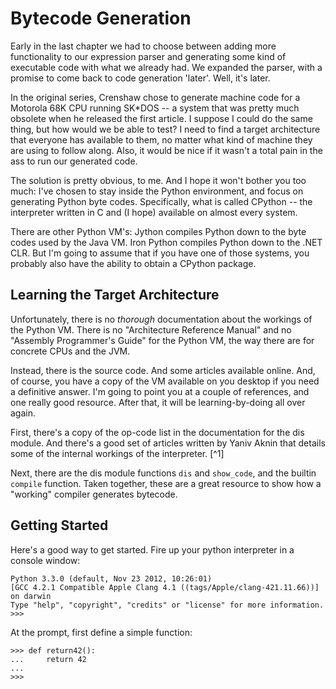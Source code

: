 
Bytecode Generation
===================

Early in the last chapter we had to choose between adding more
functionality to our expression parser and generating some kind of
executable code with what we already had. We expanded the parser, with a
promise to come back to code generation 'later'. Well, it's later.

In the original series, Crenshaw chose to generate machine code for a
Motorola 68K CPU running SK\*DOS -- a system that was pretty much
obsolete when he released the first article. I suppose I could do the
same thing, but how would we be able to test? I need to find a target
architecture that everyone has available to them, no matter what kind of
machine they are using to follow along. Also, it would be nice if it
wasn't a total pain in the ass to run our generated code.

The solution is pretty obvious, to me. And I hope it won't bother you
too much: I've chosen to stay inside the Python environment, and focus
on generating Python byte codes. Specifically, what is called CPython --
the interpreter written in C and (I hope) available on almost every
system.

There are other Python VM's: Jython compiles Python down to the byte
codes used by the Java VM. Iron Python compiles Python down to the .NET
CLR. But I'm going to assume that if you have one of those systems, you
probably also have the ability to obtain a CPython package.

Learning the Target Architecture
--------------------------------

Unfortunately, there is no *thorough* documentation about the workings
of the Python VM. There is no "Architecture Reference Manual" and no
"Assembly Programmer's Guide" for the Python VM, the way there are for
concrete CPUs and the JVM.

Instead, there is the source code. And some articles available online.
And, of course, you have a copy of the VM available on you desktop if
you need a definitive answer. I'm going to point you at a couple of
references, and one really good resource. After that, it will be
learning-by-doing all over again.

First, there's a copy of the op-code list in the documentation for the
dis module. And there's a good set of articles written by Yaniv Aknin
that details some of the internal workings of the interpreter. [^1]

Next, there are the dis module functions `dis` and `show_code`, and the
builtin `compile` function. Taken together, these are a great resource
to show how a "working" compiler generates bytecode.

Getting Started
---------------

Here's a good way to get started. Fire up your python interpreter in a
console window:

```
Python 3.3.0 (default, Nov 23 2012, 10:26:01)
[GCC 4.2.1 Compatible Apple Clang 4.1 ((tags/Apple/clang-421.11.66))] on darwin
Type "help", "copyright", "credits" or "license" for more information.
>>>
```

At the prompt, first define a simple function:

```
>>> def return42():
...     return 42
...
>>>
```

<!---
Next, import the two functions dis and show_code from the dis module
as da and sc. Then run both functions on \`return42\`:

```
>>> from dis import dis as da, show_code as sc
>> da(return42)
  2           0 LOAD_CONST               1 (42)
              3 RETURN_VALUE
>>> sc(return42)
Name:              return42
Filename:          <stdin>
Argument count:    0
Kw-only arguments: 0
Number of locals:  0
Stack size:        1
Flags:             OPTIMIZED, NEWLOCALS, NOFREE
Constants:
   0: None
   1: 42
>>>
```

This is a great way to learn how to generate byte codes for various
situations. And it's good to have an idea exactly which flags and values
should be set when we are defining code for the interpreter.

Right now you should define some test functions containing various
control structures. See what the byte code looks like for things like an
if statement, a while loop, a print statement and the like. See what
happens when a function takes parameters. You'll need to feel
comfortable with the "define and dump" approach we're taking to learning
about the VM here.

Explaining the VM
-----------------

There are a lot of VMs in the world today. The Java VM is probably the
most famous, but pretty much every scripting language (Perl, Python,
Ruby) defines a VM, as does the Microsoft .NET environment. Most (but
not all) of these VMs use what is called a *stack architecture.*

A *stack* is a concept in computer science also called a LIFO queue.
(LIFO stands for "Last In, First Out".) The premise is that there is a
queue or list of items being managed by the stack, in such a way that
only the most recently added item is available to viewing or
consumption.

Consider a queue of people buying tickets at a cinema. There may be some
ropes or rails holding it in shape and preventing people from stepping
into (or out of) the middle of the queue. Typically, the tail extends
towards the doors of the cinema (and sometimes right outside!) while the
head of queue is near the ticket booth(s). When a ticket seller becomes
available, they call out "next!" and the person at the head of the queue
steps up to buy tickets.

This is an example of a FIFO queue, short for "First In, First Out".
People add themmselves to the tail of the queue, and buy tickets when
they reach the head of the queue. Nobody else can buy tickets, and
people in the queue cannot easily step out, or change position, until
they reach the head.

Next consider a street passing through a retail district. In smaller
towns, there will be curb-side parking along the edge of the street,
with cars facing parallel to the flow of traffic. This is the source of
the dreaded "parallel parking" part of the driver's exam. In such a
scenario, cars can pull in to any unoccupied parking space (if the
driver passed that part of the exam!) and cars can pull out of any
parking space, without regard to other cars parked nearby.

This is an example of a random-access array. The cars are in a definite
"shape" or array. It is possible to assign numbers to the parking spaces
-- for billing, perhaps. But any space can be empty or full at any time,
and drivers can choose to "store" their car into any open space without
regard for where the space is.

Finally, consider a deck of cards. If you turn the deck so that the
faces are up, and then set the deck on the table in front of you, you
will have an example of a stack. You can see only the card at the "top"
of the stack. You can add cards only at the top of the stack. You can
remove cards only by taking them from the top of the stack -- Last In,
First Out. Everything you do must be relative to the top of the stack.

This is the model that the Python VM uses internally for storing data
that it will operate on. There are no 'registers'. There is only a
stack. Data can be fetched from variables and placed on top of the
stack. Data that is on top of the stack can be sent off to be stored in
a variable. Operations like add and subtract are performed only using
items on the stack.

For example, let's write some simple Python code and then disassemble
it, as we did before. Here's a function that adds a constant to a number
passed in as a parameter:

    def add20(x):
        return x+20

If we define and dump that code, we get this:

```
>>> da(add20)
  2           0 LOAD_FAST               0 (x)
              3 LOAD_CONST              1 (20)
              6 BINARY_ADD
              7 RETURN_VALUE
```

Roughly translated, the code reads as follows:

1.  Read the value from variables[0] (aka 'x') and push it on the stack.
2.  Load the constant from constants[1] (aka 20) and push it on the
    stack.
3.  Add together the two numbers at the top of the stack, and push the
    answer on the stack.
4.  Return the value currently on top of the stack.

Back when I was young and dinosaurs roamed the earth there was a series
of Hewlett-Packard calculators that used what is called "RPN" (Reverse
Polish Notation). If you ever used one of those calculators, and had to
enter your expressions like 3,5,+,7,6,+,/ (which is RPN for
"(3+5)/(7+6)"), congratulations! -- you already know how a stack-based
machine works. For the rest of us, I'm afraid we'll have to struggle
through, occasionally invoking the disassembler to help out.

Here's how Python computes a similar expression:

```
>>> def rpn(a,b,c,d):
...     return (a+b)/(c+d)
...
>>> da(rpn)
  2            0 LOAD_FAST                0 (a)
               3 LOAD_FAST                1 (b)
               6 BINARY_ADD
               7 LOAD_FAST                2 (c)
              10 LOAD_FAST                3 (d)
              13 BINARY_ADD
              14 BINARY_TRUE_DIVIDE
              15 RETURN_VALUE
```

Basically, that translates as _put 'a' on the stack; put 'b' on the
stack; add them; put 'c' on the stack; put 'd' on the stack; add them;
divide what's on the stack; return what's on the stack,_ which is just
about exactly the same as the steps on that HP calculator.

The Inner Workings
------------------

Spend some time reading the descriptions of the compile and exec
functions in the on-line Python documentation. You'll find that *code
objects* are the low-level items that are generated by the compiler, and
are accepted by the bytecode evaluator.

Take a look at the documentation for the inspect function. You'll find a
list of the internal fields for the various builtin types, including
code objects.

What I have learned from the various sources I have already mentioned is
that the function and method objects are some kind of internal
book-keeping objects. All the "real" details of bytecode storage live in
the code object, which underlies all functions except for the built-in
ones.

The Python VM compiles just about everything as a code object. Defined
functions, obviously, but also module and class definitions. The command
line interpreter also compiles every single line, or group of lines, as
a separate module (which is a code object).

In fact, there doesn't seem to be any way of executing instructions
without using a code object -- which is fine, it shows us where we will
want to focus our efforts.

Available Libraries
-------------------

I did a search for available libraries. There are a few libraries
available for Python 2. In particular, the BytecodeAssembler module by
Phillip J. Eby, and the byteplay package by Noam Yorav-Raphael appear to
do some of what we need done. Unfortunately, they are both targeted at
Python 2, do not offer Python 3 support, and depend enough on
metaprogramming and other weirdness that I didn't feel comfortable
trying to do a quick port. So instead, we're going to have to develop
something to help us generate code objects.

Rolling our Own
---------------

In order to develop our own library, we will first need a list of opcode
data. Some of that is available in the online references, particularly
in the documentation of the dis module. But like a lot of VMs, the most
complete specification is the source code itself. There are plenty of
copies of the Python source code available on the web. The code we will
be most interested in lives in a file called Python/ceval.c. That is
where the bytecode interpreter lives.

The data that seems most obvious to me is the name, opcode number
(available in the opcode module), and whether or not the opcode takes an
argument. Reading the opcode list (from the dis module documentation)
reveals the interesting fact that there is a defined constant
HAVE_ARGUMENT that divides the opcodes into those with and those
without arguments.

Given that we know whether an opcode takes an argument or not, we should
be able to write out the correct encoding to a byte array. The byte
array could then become the co_code member of the code object we are
going to generate, and we can then invoke the code we have generated.
Well, there are a few details to take care of, first. (Surprise!)

There are several lists associated with code objects. First, there is
the list of constants. I'm sure you noticed the strange format of the
LOAD_CONST opcodes we have dumped. They looked like this, remember:

```
>>> da(return42)
  2           0 LOAD_CONST               1 (42)
              3 RETURN_VALUE
```

The apparent argument to LOAD_CONST is '1', with a note attached that
it represents the value 42. This is because all bytecode arguments are
16-bit integers. There is no provision for constants that are strings,
or floating point numbers, or lists, or other code objects. Byte code
arguments are always integers.

Secretly, these integers are actually indices into a giant Python
*tuple* (a fixed, immutable array) that contains all the constants for
this code object. So each code object we define will actually need two
data structures: a string of byte codes, and a list of constants.

But we're not done yet. In addition to the constants, there are various
data structures dealing with names used by the code object. Names are
not strings -- if you try to print "Hello, world!", you are using a
string constant. Instead, names are stored in one of the
variable-related tuples: co_varnames, co_cellvars, co_freevars, or
co_names. See the Python's Innards [^2] series for more details.

What does all this mean to us? Well, it means that for simple tasks like
handling constants, we will need to manage the two data structures
already discussed -- the bytecode and the constants tuple. For more
complex tasks involving variables or object member data, we will have to
deal with even more. Since we haven't done anything with variables just
yet, I think we can put off worrying about it for a while.

Writing a Test Case
-------------------

Let's pretend we have the code already written. Using it looks something
like this:

```
co = CodeObject()
co.append('LOAD_CONST', 42)
co.append('RETURN_VALUE')
```

How do we test that? What format should we use that is human-writable
and can express the desired result?

I think we should use a format that is close to that generated by the
dis function. First, because it's basically an assembly language format,
and second, because a lot of our tests are going to come from dumping
what the Python compiler generates. Something like this:

```
from ch03.bytecode import CodeObject

class TestBytecode(unittest.TestCase):
def test_return42(self):
    co = CodeObject()
    co.append('LOAD_CONST', 42)
    co.append('RETURN_VALUE')
    expected = """
	LOAD_CONST      1 (42)
	RETURN_VALUE
    """
    self.assertInstructions(co, expected)
```

It will get harder and harder to specify the entire compiled bytecode
string. As we get deeper and deeper into writing a compiler, there will
be more and more 'setup' code that we don't care about but have to have
in order to put the compiler in the state we require. Something like
"does our recursive call in an if-statement get converted to
tail-recursion when we're inside a method with three parameters in a
class with multiple inheritance?" We may eventually want to assert only
a small subset of the code.

And we will probably get the constant and name indices wrong, since
those will be allocated by the compiler in some order that makes sense
to it, not necessarily to us. So eventually, we will want to be a little
flexible in our specification language. For now, though, it's good
enough.

Passing the First Test Case
---------------------------

So let's write some code! I'll call the module bytecode, and so there
will be a ch03/bytecode.py and a ch03/tests/bytecode_tests.py file.
Also, create an empty ch03/__init__.py file to make importing work.
We'll keep the test case we have already written. Not surprisingly, it
won't pass at first. :

```
import unittest
from ch03 import bytecode

class TestBytecode(unittest.TestCase):

def test_return42(self):
    co = CodeObject()
    co.append('LOAD_CONST', 42)
    co.append('RETURN_VALUE')
    expected = """
	    LOAD_CONST      1 (42)
	    RETURN_VALUE
    """
    self.assertInstrMatch(co, expected)
```

Before we start working on ch03/bytecode.py you should read the
documentation for the opcode module. An in particular, pay attention to
all the little lists that it provides. In the python interpreter, look
at the output of import opcode; dir(opcode) to see them all together.
Those constants (HAVE_ARGUMENT) and lists (hasconst, hasfree) contain
the details about the opcodes. The opmap and opname variables map opcode
numbers to names (opname[x]) and names to numbers
(opmap['RETURN_VALUE']). Plan to make use of all this data!

And have a look at the documentation for the inspect module. The section
on code objects details all the fields that a code object can have.
Since that is what we are going to produce, we should probably model it.

Here's some init code:

```
import opcode

class CodeObject:

def __init__(self, ref=None):
    """
    Create a new CodeObject. If `from` is set, take the values from
    the function or code object given. Otherwise, the object should
    be empty but ready to modify.
    """
    if ref is None:
	self._modifiable = True
	self.co_argcount = 0
	self.co_code = bytearray()
	self.co_consts = []
	self.co_filename = '<no file>'
	self.co_firstlineno = 1
	self.co_flags = 0
	self.co_lnotab = bytearray()
	self.co_name = '<no name>'
	self.co_names = []
	self.co_nlocals = 0
	self.co_stacksize = 0
	self.co_varnames = []
    else:
	if isinstance(ref, types.CodeType):
	    from_co = ref
	elif isinstance(ref, types.FunctionType):
	    from_co = ref.__code__
	else:
	    raise ValueError("Don't know how to handle type: %s" % type(ref))

	self._modifiable = False
	self.co_argcount = co.co_argcount
	self.co_code = co.co_code
	self.co_consts = co.co_consts
	self.co_filename = co.co_filename
	self.co_firstlineno = co.co_firstlineno
	self.co_flags = co.co_flags
	self.co_lnotab = co.co_lnotab
	self.co_name = co.co_name
	self.co_names = co.co_names
	self.co_nlocals = co.co_nlocals
	self.co_stacksize = co.co_stacksize
	self.co_varnames = co.co_varnames
```

The \_modifiable attribute is there to prevent trying (or succeeding!)
to modify bytecode that may have been produced by Python or some other
mechanism. Everything else comes straight from the documentation.

Now for the append function. We could require the user to manage the
constants table, and the other tables, separately. But that would be
horrible! So we'll automate the management as much as we can using the
data from the opcode module about what opcodes take what kind of
arguments. In _pseudo-code:_

```
def append(self, opname, arg=None):
opnum = opcode.opmap[opname]
if op < opcode.HAVE_ARGUMENT:
    if arg is not None:
	bad argument
    else
	co_code.append(opnum)
else:
    if argument-type(op) is 'constant':
	if arg is in self.co_consts:
	    argval = self.co_consts.index(arg)
	else:
	    argval = len(self.co_consts)
	    self.co_consts.append(arg)
    elif argument-type(op) is 'name':
	if arg is in self.co_names:
	    argval = self.co_names.index(arg)
	else:
	    argval = len(self.co_names)
	    self.co_names.append(arg)

    elif argument-type(op) is 'relative-jump' or argument_type(op) is 'absolute-jump':
	# Handle these differently
	pass
```

In any other language, that would be a 'switch' statement. And switching
is one of those things that tell us we are missing a class/subclass
hierarchy. So what are we missing? Well, the behavior is determined by
the opcode, and the opcode is either a string, or equivalently, a number
between 0 and 255. Some of those numbers are invalid. Others are no-arg
opcodes, and still others are opcodes that take names, or constants, or
jumps, or whatever. So there are potentially 256 different behaviors, or
*strategies* that we can access by indexing into a densely-packed array.

Let's try coding a few of those behaviors. We'll assume that each method
gets the opcode (a number), and the argument or None:

```
def _append_invalid_opcode(self, opnum, arg):
    raise "Invalid opcode specified: %d" % opnum

def _append_opcode_noarg(self, opnum, arg):
    self.append_bytecode(opnum)

def _append_opcode_const(self, opnum, arg):
    try:
        arg_index = self.co_consts.index(arg)
    except IndexError:
        arg_index = len(self.co_consts)
        self.co_consts.append(arg)
    self.append_bytecode(opnum, arg_index)

def _append_compare_op(self, opnum, arg):
    try:
        arg_index = opcode.cmp_op.index(arg)
    except IndexError:
        raise "Invalid compare operation: '%s'" % arg
```

When we express things this way, they're nice and clear. All we have to
do is populate an opcode-number-to-method table, and make sure to define
all the possible behaviors. Since we have a nice default value, we can
leave that in place until we are ready to use a particular group of
opcodes. The class definition code can handle the table, since this
behavior won't change from object to object. And we can make append very
simple this way! I'm going to add one more thing -- a list of the
opcodes that have been appended. We'll use this for a little bit in
order to debug the appender.

```
class CodeObject:
    # ...
    def __init__(self, ...):
        # ...
        self._appended_ops = []

    # ...
    _append_dispatch = [ _append_invalid_opcode ] * 256

    _strategy_ops = {
        _append_opcode_noarg: [x for x in range(opcode.HAVE_ARGUMENT - 1) if not opcode.opname[x].startswith('<')]
        _append_opcode_compare: opcode.hascompare,
        _append_opcode_const: opcode.hasconst,
        _append_opcode_freevar: opcode.hasfree,
        _append_opcode_jumpabs: opcode.hasjabs,
        _append_opcode_jumprel: opcode.hasjrel,
        _append_opcode_localvar: opcode.haslocal,
        _append_opcode_name: opcode.hasname,
        _append_opcode_numargs: opcode.hasnargs,
    }

    for behavior, oplist in _strategy_ops.items():
        for op in oplist:
            _append_dispatch[op] = behavior

    def append(self, opname, arg=None):
        if not self._modifiable:
            raise TypeError("Cannot append to unmodifiable object.")
        opnum = opcode.opmap[opname]
        self._appended_ops.append((opname, opnum, arg))
        meth = self._append_dispatch[opnum].__get__(self, CodeObject)
        meth(opnum, arg)

    def append_bytecode(self, opnum, arg):
        bytes = self.co_code
        if opnum >= opcode.HAVE_ARGUMENT:
            if arg > 0xFFFF:
                self.append_bytecode(opcode.EXTENDED_ARG, arg >> 16)
            bytes.append(opnum)
            bytes.append(arg & 0xFF)
            bytes.append((arg>>8) & 0xFF)
        else:
            bytes.append(opnum)
```

At this point we have two remaining steps to work on. First, the
strategy methods are not all implemented. That won't be a problem for
our first test, since we (think we) already have the methods implemented
that the first test case will use. Second, and more importantly, we
don't have a assertInstructions method at all. So let's look at what
will be required to implement that.

### Fetching the Bytecodes

The purpose of the assertInstructions method is to confirm that the
bytecode data we have in our object is consistent with the bytecodes
contained in one or more opcode strings (or tuples or something) we
provide. All of the other fields in the CodeObject -- the co_consts,
co_names, the line number table -- all of those are maintained to
support the bytecodes that are contained in the bytearray object stored
in co_code.

Checking bytecodes, then, consists of reading through the bytecode list
and decoding each operation in sequence. Sometimes the opcodes will
require an argument, which will come from the bytecode list as well.
Resolving the argument may involve some of the other tables. Depending
on the sequence, resolving a single opcode may require one, three, or
six bytes of data from the bytecode stream.

This means that we cannot simply iterate over the bytecode data.
Decoding consumes a variable number of bytes per opcode. So we need some
iterator object between the comparison code and the bytes. That iterator
will have the job of decoding the variable-length opcodes into a series
of tuples. (I considered storing the tuples, instead of bytes, but then
we couldn't use other compiled functions to initialize our objects.)

We want an opcode enumerator, or iterator, that will resolve all of
fields in a typical dis disassembly. That means the opcode name, the
argument index, and the argument value if it requires a lookup.

Doing all that means that the iterator will need access to our entire
CodeObject -- it's not enough to have a stream of byte codes. That's a
good argument for providing a factory method returning an iterator,
instead of just providing an iterator class. We'll try something like
co.instructions() in the style of dict.keys(), dict.values(), and
dict.items().

Our iterator is going to have to iterate over the bytes in the co_code
array doing the decode work. Given a byte to decode, we will have to
implement some kind of n-way switch on the value of the byte to
determine the decoding logic. That is a mirror image of the switch we
were looking at in the append() logic, above. So let's plan to solve
this problem in the same way -- use a table of methods instead of a
switch or giant if/elif/else block. We can return a tuple of: line
number, offset, labels, opcode number, opcode name, argument index, and
argument value. That should make it a snap to compare our object with a
user-specified sequence of byte codes.

```
def _decode_argindex(self, it, extended_arg):
    """Decodes an argument index, including support for extended_arg."""
    argindex = next(it)
    argindex |= next(it) << 8
    if extended_arg is not None:
        argindex |= extended_arg << 16
    return argindex

def _decode_common(self, opnum, offset):
    lineno = self.get_lineno_of_offset(offset)
    labels = self.get_labels_at_offset(offset)
    opname = opcode.opname[opnum]
    return (lineno, labels, opname)

def _decode_invalid_opcode(self, opnum, it, offset, extended_arg):
    opname = opcode.opname[opnum]
    raise ValueError("Unknown opcode '%s' at offset %d" % (opname, offset))

def _decode_opcode_noarg(self, opnum, it, offset, extended_arg):
    """Return a tuple of (lineno, offset, (labels), opnum, opname,
    argindex, argvalue)."""
    lineno, labels, opname = self._decode_common(opnum, offset)
    argvalue = argindex = None
    return (lineno, offset, labels, opnum, opname, argindex, argvalue)

def _decode_opcode_hasconst(self, opnum, it, offset, extended_arg):
    """Return a tuple of (lineno, offset, (labels), opnum, opname,
    argindex, argvalue)."""
    lineno, labels, opname = self._decode_common(opnum, offset)
    argindex = self._decode_argindex(it, extended_arg)
    argvalue = self.co_consts[argindex]
    return (lineno, offset, labels, opnum, opname, argindex, argvalue)

def _decode_opcode_compare(self, opnum, it, offset, extended_arg):
    """Return a tuple of (lineno, offset, (labels), opnum, opname,
    argindex, argvalue)."""
    lineno, labels, opname = self._decode_common(opnum, offset)
    argindex = self._decode_argindex(it, extended_arg)
    argvalue = opcode.cmp_op[argindex]
    return (lineno, offset, labels, opnum, opname, argindex, argvalue)

def _decode_opcode_const(self, opnum, it, offset, extended_arg):
    """Return a tuple of (lineno, offset, (labels), opnum, opname,
    argindex, argvalue)."""
    lineno, labels, opname = self._decode_common(opnum, offset)
    argindex = self._decode_argindex(it, extended_arg)
    argvalue = self.co_consts[argindex]
    return (lineno, offset, labels, opnum, opname, argindex, argvalue)

def _decode_opcode_freevar(self, opnum, it, offset, extended_arg):
    """Return a tuple of (lineno, offset, (labels), opnum, opname,
    argindex, argvalue)."""
    raise NotImplementedError("not yet")

def _decode_opcode_jumpabs(self, opnum, it, offset, extended_arg):
    """Return a tuple of (lineno, offset, (labels), opnum, opname,
    argindex, argvalue)."""
    raise NotImplementedError("not yet")

def _decode_opcode_jumprel(self, opnum, it, offset, extended_arg):
    """Return a tuple of (lineno, offset, (labels), opnum, opname,
    argindex, argvalue)."""
    raise NotImplementedError("not yet")

def _decode_opcode_localvar(self, opnum, it, offset, extended_arg):
    """Return a tuple of (lineno, offset, (labels), opnum, opname,
    argindex, argvalue)."""
    raise NotImplementedError("not yet")

def _decode_opcode_name(self, opnum, it, offset, extended_arg):
    """Return a tuple of (lineno, offset, (labels), opnum, opname,
    argindex, argvalue)."""
    raise NotImplementedError("not yet")

def _decode_opcode_numargs(self, opnum, it, offset, extended_arg):
    """Return a tuple of (lineno, offset, (labels), opnum, opname,
    argindex, argvalue)."""
    raise NotImplementedError("not yet")

_decode_dispatch = [ _decode_invalid_opcode ] * 256
_decode_strategy = {
    _decode_opcode_noarg  : [ x for x in range(opcode.HAVE_ARGUMENT - 1) ],
    _decode_opcode_compare: opcode.hascompare,
    _decode_opcode_const  : opcode.hasconst,
    _decode_opcode_freevar: opcode.hasfree,
    _decode_opcode_jumpabs: opcode.hasjabs,
    _decode_opcode_jumprel: opcode.hasjrel,
    _decode_opcode_localvar: opcode.haslocal,
    _decode_opcode_name   : opcode.hasname,
    _decode_opcode_numargs: opcode.hasnargs,
}

for strategy, oplist in _decode_strategy.items():
    for op in oplist:
        _decode_dispatch[op] = strategy

def get_lineno_of_offset(self, offset):
    return 1

def get_labels_at_offset(self, offset):
    return ()

def instructions(self):
    """Return a series of tuples representing individual instructions
    decoded from self.co_code. Tuples will be composed of:
    (lineno, offset, labels, opnum, opname, argindex, argvalue)
    """
    it = iter(self.co_code)
    offset = 0
    extended_arg = None
    while True:
        opnum = next(it)
        offset += 1
        meth = self._decode_dispatch[opnum].__get__(self)
        tpl = meth(opnum, it, offset, extended_arg)
        if tpl[3] == opcode.EXTENDED_ARG:
            extended_arg = tpl[5]
        else:
            extended_arg = None
        yield tpl
```

At last, we come to the business of actually comparing bytecode
instructions with some kind of user input! The interface for this
function will be fairly simple: if the bytecode stream matches the user
specification, it will return true. Otherwise, it will raise an
exception. Most unit testing frameworks catch exceptions, so users can
pretty safely just call our function, or they could put in a fancy
wrapper.

The job of this function is to compare a CodeObject's bytecode with an
input sequence, and determine if it matches. The input will be a
CodeObject and a long text string containing the matched instruction
string. We'll have to parse the text string into a series of matchables,
then compare those against the stream of results we get back from the
=instructions()= of the CodeObject. Parsing the text is a great place to
let a regex do most of our work for us.

```
import re

_Match_line_re = re.compile(
    r'\s* (?P<lineno> \d+ )? \s* (?P<offset> \d+ )?' \
    r'\s* (?P<opname> [A-Z]\w* )' \
    r'\s* ( (?P<argindex> \d+ )' \
        r'\s* (?: \( (?P<argvalue> [^)]* ) \) )? )?',
    re.X)

def instructions_match(co, text):
    """
    Determine if a CodeObject's instruction stream matches a list of
    Python opcodes. Return True if the instructions match. Raise an
    exception if an error or mismatch occurs.
    """
    def assert_match(wanted, got, field, line):
        if wanted is None:
            return
        if wanted.isdigit():
            wanted = int(wanted)
        if wanted != got:
            raise ValueError("Mismatch in '%s' at line '%s': %s != %s" \
                % (field, line, wanted, got))
    instr = co.instructions()
    for line in text.splitlines():
        line = line.strip()
        if line == '':
            continue
        m = _Match_line_re.match(line)
        if not m:
            raise ValueError("Unparseable format in line: '%s'" % line)
        match = m.groupdict()
        try:
            (lineno, offset, labels, opnum, opname, argindex, argvalue) \
                = next(instr)
        except StopIteration:
            raise ValueError("Reached end of bytecode at line '%s'" \
                % line)
        assert_match(match['offset'], offset, 'offset', line)
        assert_match(match['opname'], opname, 'opname', line)
        assert_match(match['argindex'], argindex, 'argindex', line)
        if match['argvalue'] is not None:
            mval = match['argvalue']
            if mval.startswith('"') or mval.startswith("'"):
                mval = mval[1:-1]
            assert_match(mval, argvalue, 'argvalue', line)
    # If we run out of lines, return True.
    return True
```

### A Bug is Discovered

Running this code produces one surprising result:

```
import bytecode

def main():
    co = bytecode.CodeObject()
    co.append('LOAD_CONST', 42)
    co.append('RETURN_VALUE')
    asm = """
        LOAD_CONST 1 (42)
        RETURN_VALUE
    """
    print(bytecode.instructions_match(co, asm))

if __name__ == '__main__':
    main()
```

I got this:

```
Traceback (most recent call last):
  File "./test.py", line 36, in <module>
    main()
  File "./test.py", line 32, in main
    print(bytecode.instructions_match(co, asm))
  File "/Users/austin/git/lbac/ch03/bytecode.py", line 296, in instructions_match
    assert_match(match['argindex'], argindex, 'argindex', line)
  File "/Users/austin/git/lbac/ch03/bytecode.py", line 278, in assert_match
    % (field, line, wanted, got))
ValueError: Mismatch in 'argindex' at line 'LOAD_CONST 1 (42)': 1 != 0
```

The problem is the 'LOAD_CONST' argument index. According to the
output, we are asking for index \# 1, but the system is returning index
\# 0. What gives?

In fact, if I start up Python and try typing in our favorite function, I
get a similar behavior. :

```
Python 3.3.0 (default, Nov 23 2012, 10:26:01)
[GCC 4.2.1 Compatible Apple Clang 4.1 ((tags/Apple/clang-421.11.66))] on darwin
Type "help", "copyright", "credits" or "license" for more information.
>>> def f():
...     return 42
...
>>> f.__code__.co_consts
(None, 42)
```

It appears that the [0] slot in the .co_consts tuple is always a None
value. This is confirmed when we try an even smaller function
definition:

```
>>> def g():
...     pass
...
>>> g.__code__.co_consts
(None,)
```

This is a pretty easy fix. We'll just change the __init__ code for
the CodeObject class. But this is exactly the sort of "learning about
the environment" I warned you about, before. Every architecture, no
matter how well designed, is going to have these little quirks. When
you're writing a compiler, you need to expect them. Seek them out, and
try to get some benefit out of them -- presumably they were put in for a
reason.

```
>>> attrs=[x for x in dir(g.__code__) if not x.startswith('_')]
>>> [ (x, getattr(g.__code__, x)) for x in attrs]
[('co_argcount', 0), ('co_cellvars', ()), ('co_code', b'd\x00\x00S'),
('co_consts', (None,)), ('co_filename', '<stdin>'), ('co_firstlineno', 1),
('co_flags', 67), ('co_freevars', ()), ('co_kwonlyargcount', 0),
('co_lnotab', b'\x00\x01'), ('co_name', 'g'), ('co_names', ()),
('co_nlocals', 0), ('co_stacksize', 1), ('co_varnames', ())]
```

I have no idea what '67' means for the flags. Presumably we'll find out
as we go along. The various fields being set to 0 or () make sense. The
co_stacksize setting of 1 doesn't make sense, until you realize that
the pass statement expands into return None.

Changing the __init__ function to use [None] as the initial value
for co_consts causes our test case to work, though. So I think we can
proceed.

Writing More Test Cases
-----------------------

Now that we have a working framework for writing and passing test cases,
let's write some expressions and try to predict how they will be coded.
We'll have to use input parameters when we deal with the Python
compiler, because it automatically replaces constant expressions with
their result. What's worse, Python apparently optimizes *after* it addes
the constants to the .co_consts table:

```
    >>> def f():
    ...     return 8/2+3*4-6/1
    ...
    >>> f.__code__.co_consts
    (None, 8, 2, 3, 4, 6, 1, 4.0, 12, 16.0, 6.0, 10.0)
    >>> da(f)
      2           0 LOAD_CONST              11 (10.0)
                  3 RETURN_VALUE
```

From this, we're learning that the constants table will contain a mix of
constants and possibly interim results. Yikes! That makes predicting the
argindex a little challenging. (Good thing we don't have to specify it!)

So let's use parameters, instead of constants. That way we'll force the
Python compiler to generate the various operations, instead of just the
interim results:

```
    >>> def f(a,b,c,d):
    ...     return a*b-c/d
    ...
    >>> da(f)
      2           0 LOAD_FAST                0 (a)
                  3 LOAD_FAST                1 (b)
                  6 BINARY_MULTIPLY
                  7 LOAD_FAST                2 (c)
                 10 LOAD_FAST                3 (d)
                 13 BINARY_TRUE_DIVIDE
                 14 BINARY_SUBTRACT
                 15 RETURN_VALUE
```

Can we use this for a test case? Sure! Let's give it a try:

```
    >>> from ch03 import bytecode
    >>> co = bytecode.CodeObject(f)
    >>> expected = """
    ...   2           0 LOAD_FAST                0 (a)
    ...               3 LOAD_FAST                1 (b)
    ...               6 BINARY_MULTIPLY
    ...               7 LOAD_FAST                2 (c)
    ...              10 LOAD_FAST                3 (d)
    ...              13 BINARY_TRUE_DIVIDE
    ...              14 BINARY_SUBTRACT
    ...              15 RETURN_VALUE
    ... """
    >>> bytecode.instructions_match(co, expected)
    Traceback (most recent call last):
      File "<stdin>", line 1, in <module>
      File "/Users/austin/git/lbac/ch03/bytecode.py", line 291, in instructions_match
        = next(instr)
      File "/Users/austin/git/lbac/ch03/bytecode.py", line 256, in instructions
        tpl = meth(opnum, it, offset, extended_arg)
      File "/Users/austin/git/lbac/ch03/bytecode.py", line 213, in _decode_opcode_localvar
        raise NotImplementedError("not yet")
    NotImplementedError: not yet
```

Oh, no! An exception! But wait. It's a "not implemented yet" exception!
Our code is working fine -- we just haven't written enough of it. In
particular, the _decode_opcode_localvar subroutine is a stub. Let's
have a look at that:

```
    >>> import opcode
    >>> [ x for x in opcode.haslocal]
    [124, 125, 126]
    >>> [ opcode.opname[x] for x in opcode.haslocal]
    ['LOAD_FAST', 'STORE_FAST', 'DELETE_FAST']
```

So we're missing three opcodes, and one of them -- LOAD_FAST is used a
lot in our function. Checking the Python documentation [^3] we find this
description:

```
> *LOAD_FAST(var_num)*
> :   Pushes a reference to the local co_varnames[var_num] onto the
>     stack.
>
```

So let's add that to our code:

    def _decode_opcode_localvar(self, opnum, it, offset, extended_arg):
        """Return a tuple of (lineno, offset, (labels), opnum, opname,
        argindex, argvalue)."""
        lineno, labels, opname = self._decode_common(opnum, offset)
        argindex = self._decode_argindex(it, extended_arg)
        argvalue = self.co_varnames[argindex]
        return (lineno, offset, labels, opnum, opname, argindex, argvalue)

### Another Bug is Found

With that change, I get a new failure:

    >>> bc.instructions_match(co, expected)
    Traceback (most recent call last):
      File "<stdin>", line 1, in <module>
      File "/Users/austin/git/lbac/ch03/bytecode.py", line 298, in instructions_match
        assert_match(int(match['offset']), offset, 'offset', line)
      File "/Users/austin/git/lbac/ch03/bytecode.py", line 282, in assert_match
        % (field, line, wanted, got))
    ValueError: Mismatch in 'offset' at line '2           0 LOAD_FAST                0 (a)': 0 != 1

Apparently, there's some kind of off-by-one error in our offset
handling. And sure enough, here it is:

    def instructions(self):
        it = iter(self.co_code)
        offset = 0
        extended_arg = None
        while True:
            opnum = next(it)
            offset += 1
            meth = self._decode_dispatch[opnum].__get__(self)
            tpl = meth(opnum, it, offset, extended_arg)
            if tpl[3] == opcode.EXTENDED_ARG:
                extended_arg = tpl[5]
            else:
                extended_arg = None
            yield tpl

Looking hard at the code, I can see where I incremented offset. And two
lines later, I see where I use it. Let's just move the increment down
after the fall to meth() and try again:

    >>> bc.instructions_match(co, expected)
    True

But Does it Run?
----------------

Presently, our bytecode module handles function parameters (which is
more than our parser from chapter 2 does!) and all of the no-argument
opcodes. Because the Python VM is stack based, all the math operations
are no-argument opcodes. They assume that their operands are already on
the stack, and they leave their results on the stack. Just a little bit
of coding here has carried us a long way!

But there is one last hurdle that we need to clear. One more thing that
we just have to have before we can wrap this up: we need bytecode that
we can actually *run!*

So far, all the work we have done has filled up an array of bytes. And
our test cases agree, those bytes do appear to be the exact set of bytes
that we want. But that's no quite as satisfying as being able to call a
function from our Python and have it work. So let's do that.

### From Code to Function

A little bit of Google will take you to the `exec()` documentation in
Python, which explicitly states, "This function can also be used to
execute arbitrary code objects (such as those created by compile())."
Well, that's pretty clear. But I don't want to return a binary thing
that has to be passed to `exec().` At least, not yet. I want a
*function!*

A little more Google leads us to `FunctionType,` defined in the `types`
module. In the Django sources, there are some examples of creating a
function using the `FunctionType(...)` constructor. Running
`pydoc types.FunctionType` shows a definition like this:

```
types.FunctionType = class function(object)
|  function(code, globals[, name[, argdefs[, closure]]])
|
|  Create a function object from a code object and a dictionary.
|  The optional name string overrides the name from the code object.
|  The optional argdefs tuple specifies the default argument values.
|  The optional closure tuple supplies the bindings for free variables. ``\`
```

If I read this right, the =function()= constructor is renamed to
=FunctionType= in the module. And it can be called with a code object, a
dictionary of globals, and some other stuff that is optional. Let's try
that in the interpreter.

```
>>> def f():
...     print("Hello, world!")
...
>>> co = f.__code__
>>> import types
>>> newfn = types.FunctionType(co, globals(), 'newfie')
>>> newfn.__name__
'newfie'
>>> newfn()
Hello, world!
```

Well, THAT works just fine. We could add that as a helper function, but it's
only one line - let's just remember it for a bit.

Next comes the issue of how to convert our *simulated* class, =CodeObject,=
into an actual =code object.= Sure enough, there is a
=types.CodeType= defined, and it has a help page. The constructor is a
little complex:

```
types.CodeType = class code(object)
|  code(argcount, kwonlyargcount, nlocals, stacksize, flags, codestring,
|        constants, names, varnames, filename, name, firstlineno,
|        lnotab[, freevars[, cellvars]])
|
|  Create a code object.  Not for the faint of heart.
```

So, as long as we get the **thirteen** (!!!) positional arguments correct,
it shouldn't be any trouble at all. (This is one of those times when named
arguments make a huge amount of sense.)

I'll tell it the stacksize is "2", since that seems safe - we're only
pushing one thing on the stack, so it should be twice as much space as we
need.

```
>>> from ch03 import bytecode
>>> co = bytecode.CodeObject()
>>> co.append('LOAD_CONST', 77)
>>> co.append('RETURN_VALUE')
>>> import types
>>> code_type = types.CodeType(0, 0, 0, 2, 0, co.co_code, co.co_consts, names=[], varnames=[], filename='input', name='test_code_type', firstlineno=1, lnotab=[])
Traceback (most recent call last):
  File "<stdin>", line 1, in <module>
TypeError: code() takes at least 13 arguments (7 given)
>>> code_type = types.CodeType(0, 0, 0, 2, 0, co.co_code, co.co_consts, [], [], 'input', 'test_code_type', 1, [])
Traceback (most recent call last):
  File "<stdin>", line 1, in <module> TypeError: must be bytes, not bytearray >>> code_type = types.CodeType(0, 0, 0, 2, 0, bytes(co.co_code), co.co_consts, [], [], 'input', 'test_code_type', 1, [])
Traceback (most recent call last):
  File "<stdin>", line 1, in <module>
TypeError: must be tuple, not list
>>> code_type = types.CodeType(0, 0, 0, 2, 0, bytes(co.co_code), co.co_consts, (), (), 'input', 'test_code_type', 1, [])
Traceback (most recent call last):
  File "<stdin>", line 1, in <module> TypeError: must be tuple, not list
>>> code_type = types.CodeType(0, 0, 0, 2, 0, bytes(co.co_code), co.co_consts, (), (), 'input', 'test_code_type', 1, ())
Traceback (most recent call last):
  File "<stdin>", line 1, in <module> TypeError: must be tuple, not list
>>> code_type = types.CodeType(0, 0, 0, 2, 0, bytes(co.co_code), tuple(co.co_consts), (), (), 'input', 'test_code_type', 1, ())
Traceback (most recent call last):
  File "<stdin>", line 1, in <module> TypeError: must be bytes, not tuple
>>> code_type = types.CodeType(0, 0, 0, 2, 0, bytes(co.co_code), tuple(co.co_consts), (), (), 'input', 'test_code_type', 1, bytes())
```

That was frustrating. But we finally have something that might be a code
object we can add to a function. Let's give that a try (in the same
interpreter session!):

```
>>> newfn = types.FunctionType(code_type, globals(), 'return77')
>>> newfn()
77
```

Woo-hoo!! Now we know how to turn our byte codes into a callable Python
function. Let's add a =compile()= method to our CodeObject, and we'll
add a =to_function()= method, as well. Here's a test case:

```
def test_return77(self):
    co = CodeObject()
    co.append('LOAD_CONST', 77)
    co.append('RETURN_VALUE')
    ret77 = co.to_function()
    self.assertEqual(77, ret77())
```

And here's the code I used:

```
def compile(self):
    """
    Compile the current state of the object into a Python `CodeType`
    object. Because of data format conversions, this method can be
    called more than once as the object changes.
    Return a new CodeType object.
    """
    kwonlyargs =  0
    freevars = ()
    cellvars = ()
    ct = types.CodeType(
        self.co_argcount, kwonlyargs, self.co_nlocals, self.co_stacksize,
        self.co_flags, bytes(self.co_code), tuple(self.co_consts),
        tuple(self.co_names), tuple(self.co_varnames), self.co_filename,
        self.co_name, self.co_firstlineno, bytes(self.co_lnotab),
        freevars, cellvars)
    return ct

def to_function(self, globs=None, name=None, argvals=None, closure=None):
    if globs is None:
        globs = globals()
    code = self.compile()
    return types.FunctionType(code, globs, name, argvals, closure)
```

Presently, our bytecode module handles function parameters (which is
more than our parser from chapter 2 does!) and all of the no-argument
opcodes. Because the Python VM is stack based, all the math operations
are no-argument opcodes. They assume that their operands are already on
the stack, and they leave their results on the stack.

At Last!
--------

I'm going to draw this chapter to a close. You know that there are a
bunch of not-implemented-yet methods waiting in our code. You also know
that our code is clean enough that filling in those methods will be
straightforward. When we stumble upon an unimplemented method from here
on, we can just fill it in and keep coding.

If you're following along, there's one thing the bytecode library can't
do, now, that I know we'll eventually need: it doesn't support all the
opcodes for printing a string. Until those opcodes are added, you can't
print "Hello, world!" You may want to take a minute to add those.

**Footnotes**

[^1]: <http://tech.blog.aknin.name/2010/04/02/pythons-innards-introduction/>
[^2]: <http://tech.blog.aknin.name/2010/04/02/pythons-innards-introduction/>
[^3]: <http://docs.python.org/3/library/dis.html#opcode-LOAD_FAST>
<!---
vim: set et fileencoding=utf8 sts=4 sw=4 ts=4 tw=76:
-->
